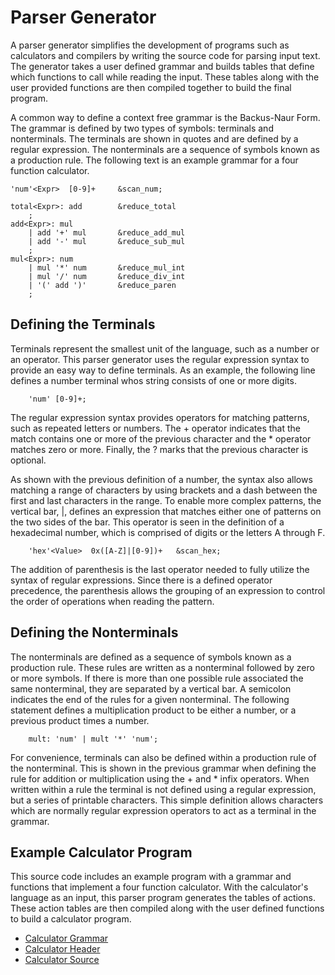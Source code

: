 # Parser Generator

A parser generator simplifies the development of programs such as calculators
and compilers by writing the source code for parsing input text.  The generator
takes a user defined grammar and builds tables that define which functions
to call while reading the input.  These tables along with the user provided 
functions are then compiled together to build the final program.

A common way to define a context free grammar is the Backus-Naur Form.  The
grammar is defined by two types of symbols: terminals and nonterminals.  The
terminals are shown in quotes and are defined by a regular expression.  The
nonterminals are a sequence of symbols known as a production rule.  The
following text is an example grammar for a four function calculator.

```
'num'<Expr>  [0-9]+     &scan_num;

total<Expr>: add        &reduce_total
    ;
add<Expr>: mul
    | add '+' mul       &reduce_add_mul
    | add '-' mul       &reduce_sub_mul
    ;
mul<Expr>: num
    | mul '*' num       &reduce_mul_int
    | mul '/' num       &reduce_div_int
    | '(' add ')'       &reduce_paren
    ;
```

## Defining the Terminals
Terminals represent the smallest unit of the language, such as a number or an 
operator. This parser generator uses the regular expression syntax to provide an 
easy way to define terminals. As an example, the following line defines a 
number terminal whos string consists of one or more digits.

```
    'num' [0-9]+;
```
    
The regular expression syntax provides operators for matching patterns, such as 
repeated letters or numbers. The + operator indicates that the match contains 
one or more of the previous character and the \* operator matches zero or more.
Finally, the ? marks that the previous character is optional.

As shown with the previous definition of a number, the syntax also allows 
matching a range of characters by using brackets and a dash between the first 
and last characters in the range. To enable more complex patterns, the vertical 
bar, |, defines an expression that matches either one of patterns on the two 
sides of the bar. This operator is seen in the definition of a hexadecimal 
number, which is comprised of digits or the letters A through F.

```
    'hex'<Value>  0x([A-Z]|[0-9])+   &scan_hex;
```
    
The addition of parenthesis is the last operator needed to fully utilize the 
syntax of regular expressions. Since there is a defined operator precedence, the 
parenthesis allows the grouping of an expression to control the order of 
operations when reading the pattern.

## Defining the Nonterminals
The nonterminals are defined as a sequence of symbols known as a production 
rule.  These rules are written as a nonterminal followed by zero or more 
symbols. If there is more than one possible rule associated the same 
nonterminal, they are separated by a vertical bar. A semicolon indicates the end 
of the rules for a given nonterminal. The following statement defines a 
multiplication product to be either a number, or a previous product times a 
number.

```
    mult: 'num' | mult '*' 'num';
```

For convenience, terminals can also be defined within a production rule of the 
nonterminal. This is shown in the previous grammar when defining the rule for 
addition or multiplication using the + and \* infix operators. When written 
within a rule the terminal is not defined using a regular expression, but a 
series of printable characters. This simple definition allows characters which 
are normally regular expression operators to act as a terminal in the grammar. 

## Example Calculator Program

This source code includes an example program with a grammar and functions that
implement a four function calculator.  With the calculator's language as an
input, this parser program generates the tables of actions.  These action tables 
are then compiled along with the user defined functions to build a calculator
program.

- [Calculator Grammar](https://github.com/inumerics/calculator/blob/main/source/calculator.bnf)
- [Calculator Header ](https://github.com/inumerics/calculator/blob/main/source/calculator.hpp)
- [Calculator Source ](https://github.com/inumerics/calculator/blob/main/source/calculator.cpp)
